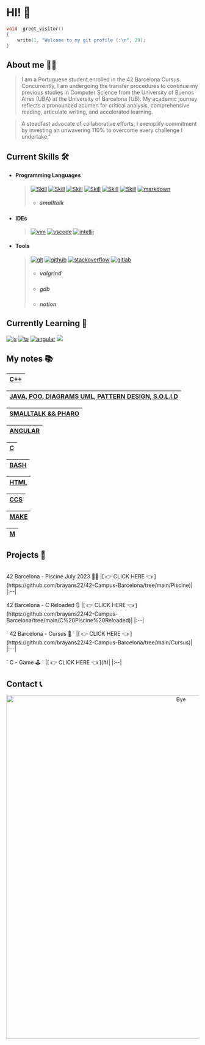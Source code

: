 # HI! 👋

```c
void  greet_visitor()
{
    write(1, "Welcome to my git profile (:\n", 29);
}
```

## About me 🕵️‍♂️
> I am a Portuguese student enrolled in the 42 Barcelona Cursus. Concurrently, 
> I am undergoing the transfer procedures to continue my previous studies in 
> Computer Science from the University of Buenos Aires (UBA) at the University 
> of Barcelona (UB). My academic journey reflects a pronounced acumen for critical 
> analysis, comprehensive reading, articulate writing, and accelerated learning.

> A steadfast advocate of collaborative efforts, I exemplify commitment by investing 
> an unwavering 110% to overcome every challenge I undertake."


## Current Skills 🛠️

- #### Programming Languages
  
  >   [![Skill](https://skillicons.dev/icons?i=c)](https://skillicons.dev)
  >   [![Skill](https://skillicons.dev/icons?i=cpp)](https://skillicons.dev)
  >   [![Skill](https://skillicons.dev/icons?i=java)](https://skillicons.dev)
  >   [![Skill](https://skillicons.dev/icons?i=bash)](https://skillicons.dev)
  >   [![Skill](https://skillicons.dev/icons?i=html)](https://skillicons.dev)
  >   [![Skill](https://skillicons.dev/icons?i=css)](https://skillicons.dev)
  >   [![markdown](https://skillicons.dev/icons?i=md)](https://skillicons.dev)
  > - ##### smalltalk

- #### IDEs
  
  > [![vim](https://skillicons.dev/icons?i=vim)](https://skillicons.dev)
  > [![vscode](https://skillicons.dev/icons?i=vscode)](https://skillicons.dev)
  > [![intellij](https://skillicons.dev/icons?i=idea)](https://skillicons.dev)

- #### Tools

  > [![git](https://skillicons.dev/icons?i=git)](https://skillicons.dev)
  > [![github](https://skillicons.dev/icons?i=github)](https://skillicons.dev)
  > [![stackoverflow](https://skillicons.dev/icons?i=stackoverflow)](https://skillicons.dev)
  > [![gitlab](https://skillicons.dev/icons?i=gitlab)](https://skillicons.dev)
  > - ##### valgrind
  > - ##### gdb
  > - ##### notion

## Currently Learning 📖
[![js](https://skillicons.dev/icons?i=angular)](https://skillicons.dev)
[![ts](https://skillicons.dev/icons?i=js)](https://skillicons.dev)
[![angular](https://skillicons.dev/icons?i=ts)](https://skillicons.dev)
[![](https://skillicons.dev/icons?i=docker)](https://skillicons.dev)


## My notes 📚
|[ C++ ](https://brayan-saiago.notion.site/RESUMEN-C-e3422d48ac5b480f87a29c29f11a6c33?pvs=4)|
|:--|

|[ JAVA, POO, DIAGRAMS UML, PATTERN DESIGN, S.O.L.I.D ](https://brayan-saiago.notion.site/RESUMEN-JAVA-5b500e5fb22c4b37bf2cdee216500cf8?pvs=4)|
|:--|

|[ SMALLTALK && PHARO ](https://brayan-saiago.notion.site/RESUMEN-JAVA-5b500e5fb22c4b37bf2cdee216500cf8?pvs=4)|
|:--|

|[ ANGULAR ](https://brayan-saiago.notion.site/RESUMEN-JAVA-5b500e5fb22c4b37bf2cdee216500cf8?pvs=4)|
|:--|

|[ C ](https://brayan-saiago.notion.site/MAKEFILE-831ef4e3ad084f56a2945251233679a7?pvs=4)|
|:--|

|[ BASH ](https://brayan-saiago.notion.site/Bash-c5b9ba211e344b1586366f3fe2cc84b9?pvs=4)|
|:--|

|[ HTML ](https://brayan-saiago.notion.site/HTML5-9f7de2d6f9c34a9a8289487dd6cd1ea1?pvs=4)|
|:--|

|[ CCS ](https://brayan-saiago.notion.site/CSS-11ecc071f300442ea54c6eff25951f65?pvs=4)|
|:--|

|[ MAKE ](https://brayan-saiago.notion.site/MAKEFILE-831ef4e3ad084f56a2945251233679a7?pvs=4)|
|:--|

|[ M ](https://www.w3schools.io/file/markdown-css/)|
|:--|

## Projects 📁

<br>
42 Barcelona - Piscine July 2023 🏊‍♂️
|[ 👉 CLICK HERE 👈 ](https://github.com/brayans22/42-Campus-Barcelona/tree/main/Piscine)|
|:--|
<br>
    
<br>
42 Barcelona - C Reloaded 🔃
|[ 👉 CLICK HERE 👈 ](https://github.com/brayans22/42-Campus-Barcelona/tree/main/C%20Piscine%20Reloaded)|
|:--|
<br>
    
<br>
` 42 Barcelona - Cursus 🚧 `
|[ 👉 CLICK HERE 👈 ](https://github.com/brayans22/42-Campus-Barcelona/tree/main/Cursus)|
|:--|
<br>
    
<br>
` C - Game 🕹 `
|[ 👉 CLICK HERE 👈 ](#)|
|:--|
<br>
   
## Contact 📞

<p align = "center">
  <img src = "https://github.com/brayans22/brayans22/assets/90729742/eef81ccf-feec-487f-a093-61d6099544fe"       
       alt = "Bye" width = "900px">
</p>

